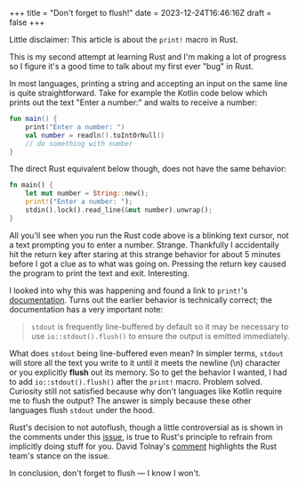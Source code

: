 +++
title = "Don't forget to flush!"
date = 2023-12-24T16:46:16Z
draft = false
+++

Little disclaimer: This article is about the `print!` macro in Rust. 

This is my second attempt at learning Rust and I'm making a lot of progress so I figure it's a good time to talk about my first ever "bug" in Rust. 

In most languages, printing a string and accepting an input on the same line is quite straightforward. Take for example the Kotlin code below which prints out the text "Enter a number:" and waits to receive a number:

```kotlin 
fun main() { 
	print("Enter a number: ")
	val number = readln().toIntOrNull()
	// do something with number
}
```

The direct Rust equivalent below though, does not have the same behavior:  
```rust
fn main() { 
	let mut number = String::new(); 
	print!("Enter a number: "); 
	stdin().lock().read_line(&mut number).unwrap(); 
}
```
All you'll see when you run the Rust code above is a blinking text cursor, not a text prompting you to enter a number. Strange. Thankfully I accidentally hit the return key after staring at this strange behavior for about 5 minutes before I got a clue as to what was going on. Pressing the return key caused the program to print the text and exit. Interesting. 

I looked into why this was happening and found a link to `print!`'s [documentation](https://doc.rust-lang.org/std/macro.print.html). Turns out the earlier behavior is technically correct; the documentation has a very important note: 

> `stdout` is frequently line-buffered by default so it may be necessary to use `io::stdout().flush()` to ensure the output is emitted immediately.

What does `stdout` being line-buffered even mean? In simpler terms, `stdout` will store all the text you write to it until it meets the newline (\n) character or you explicitly **flush** out its memory. So to get the behavior I wanted, I had to add `io::stdout().flush()` after the `print!` macro. Problem solved. Curiosity still not satisfied because why don't languages like Kotlin require me to flush the output? The answer is simply because these other languages flush `stdout` under the hood. 

Rust's decision to not autoflush, though a little controversial as is shown in the comments under this [issue](https://github.com/rust-lang/rust/issues/23818), is true to Rust's principle to refrain from implicitly doing stuff for you. David Tolnay's [comment](https://github.com/rust-lang/rust/issues/23818#issuecomment-349394249) highlights the Rust team's stance on the issue. 

In conclusion, don't forget to flush — I know I won't. 